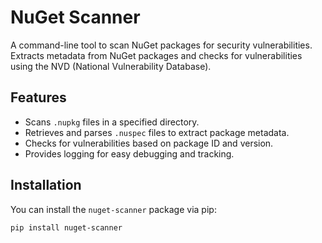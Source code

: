 # NuGet Scanner

A command-line tool to scan NuGet packages for security vulnerabilities. Extracts metadata from NuGet packages and checks for vulnerabilities using the NVD (National Vulnerability Database).

## Features

- Scans `.nupkg` files in a specified directory.
- Retrieves and parses `.nuspec` files to extract package metadata.
- Checks for vulnerabilities based on package ID and version.
- Provides logging for easy debugging and tracking.

## Installation

You can install the `nuget-scanner` package via pip:

```bash
pip install nuget-scanner
